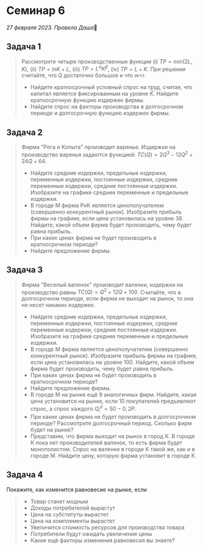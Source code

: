 # Семинар 6
*27 февраля 2023. Провела Даша*🐼

## Задача 1

> Рассмотрите четыре производственные функции (i) $TP = min(2L,K)$, (ii) $TP = lnK + L$, (iii) $TP = L^{\alpha} K^{\beta}$, (iv) $TP = L+K$. При решении считайте, что $Q$ достаточно большое и что $w$<$r$. 
> * Найдите краткосрочный условный спрос на труд, считая, что капитал является фиксированным на уровне $\bar{K}$. Найдите краткосрочную функцию издержек фирмы.
> * Найдите спрос на факторы производства в долгосрочном периоде и долгосрочную функцию издержек фирмы.

## Задача 2 

> Фирма "Рога и Копыта" производит варенье. Издержки на производство варенья задаются функцией: $TC(Q) = 2Q^3 - 12Q^2 + 24Q + 64$.
> *  Найдите средние издержки, предельные издержки, переменные издержки, постоянные издержки, средние переменные издержки, средние постоянные издержки. Изобразите на графике средние переменные и предельные издержки. 
> * В городе М фирма РиК является ценополучателем (совершенно конкурентный рынок). Изобразите прибыль фирмы на графике, если цена установилась на уровне 38. Найдите, какой объем фирма будет производить, чему будет равна прибыль. 
> * При каких ценах фирма не будет производить в краткосрочном периоде? 
> * Найдите предложение фирмы.


## Задача 3

> Фирма "Веселый валенок" производит валенки, издержки на производство равны $TC(Q) = Q^2 + 12Q + 100$. Считайте, что в долгосрочном периоде, если фирма не выходит на рынок, то она не несет никаких издержек. 
> *  Найдите средние издержки, предельные издержки, переменные издержки, постоянные издержки, средние переменные издержки, средние постоянные издержки. Изобразите на графике средние переменные и предельные издержки. 
> * В городе М фирма является ценополучателем (совершенно конкурентный рынок). Изобразите прибыль фирмы на графике, если цена установилась на уровне 100. Найдите, какой объем фирма будет производить, чему будет равна прибыль. 
> * При каких ценах фирма не будет производить в краткосрочном периоде?
> * Найдите предложение фирмы.
> * В городе М на рынке ещё 9 аналогичных фирм. Найдите, какая цена установится на рынке, если 10 покупателей предъявляют спрос, а спрос каждого $Q_{i}^d = 50 - 0,2P$.
> * При каких ценах фирма не будет производить в долгосрочном периоде? Рассмотрите долгосрочный период. Сколько фирм будет на рынке?
> * Представим, что фирма выходит на рынок в город К. В городе К пока нет производителей валенок, то есть фирма будет монополистом. Спрос на валенки в городе К такой же, как и в городе М. Найдите цену, которую фирма установит в городе К. 


## Задача 4
Покажите, как изменится равновесие на рынке, если
> * Товар станет модным
> * Доходы потребителей вырастут
> * Цена на субституты вырастет
> * Цена на комплементы вырастет
> * Увеличится стоимость ресурсов для производства товара
> * Потребители будут ожидать увеличение цены
> * Какие ещё факторы изменения равновесия вы знаете?


	